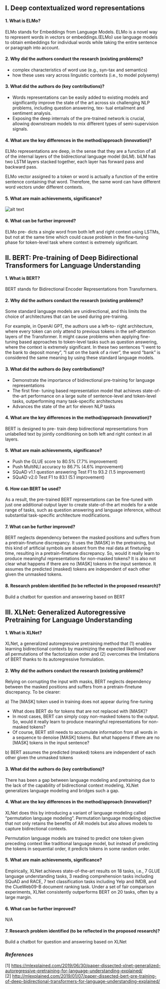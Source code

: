 ## I.	Deep contextualized word representations

#### 1.	What is ELMo?
ELMo stands for Embeddings from Language Models. ELMo is a novel way to represent words in vectors or embeddings.(ELMo) use language models to obtain embeddings for individual words while taking the entire sentence or paragraph into account.
 
#### 2.	Why did the authors conduct the research (existing problems)?
* complex characteristics of word use (e.g., syn-tax and semantics)
* how these uses vary across linguistic contexts (i.e., to model polysemy)

#### 3.	What did the authors do (key contributions)?
* Words representations can be easily added to existing models and significantly improve the state of the art across six challenging NLP problems, including question answering, tex- tual entailment and sentiment analysis.
* Exposing the deep internals of the pre-trained network is crucial, allowing downstream models to mix different types of semi-supervision signals.

#### 4.	What are the key differences in the method/approach (innovation)?
ELMo representations are deep, in the sense that they are a function of all of the internal layers of the bidirectional language model (biLM). biLM  has two LSTM layers stacked together, each layer has forward pass and backward pass.

ELMo vector assigned to a token or word is actually a function of the entire sentence containing that word. Therefore, the same word can have different word vectors under different contexts.


#### 5.	What are main achievements, significance?
![alt text](https://drive.google.com/uc?export=view&id=1HkmI9NS5PcXE_5-d472GNQ20oA5hSdat "Main achievements")


#### 6.	What can be further improved?
ELMo pre- dicts a single word from both left and right context using LSTMs, but not at the same time which could cause problem in the fine-tuning phase for token-level task where context is extremely significant.

## II.	BERT: Pre-training of Deep Bidirectional Transformers for Language Understanding

#### 1.	What is BERT?
BERT stands for Bidirectional Encoder Representations from Transformers.
 
#### 2.	Why did the authors conduct the research (existing problems)?
Some standard language models are unidirectional, and this limits the choice of architectures that can be used during pre-training. 

For example, in OpenAI GPT, the authors use a left-to- right architecture, where every token can only attend to previous tokens in the self-attention layers of the Transformer. It might cause problems when applying fine- tuning based approaches to token-level tasks such as question answering, where the context is extremely significant. In these two sentences “I went to the bank to deposit money”, “I sat on the bank of a river”, the word “bank” is considered the same meaning by using these standard language models.

#### 3.	What did the authors do (key contributions)?
  * Demonstrate the importance of bidirectional pre-training for language representations
  * The first fine- tuning based representation model that achieves state-of-the-art performance on a large suite of sentence-level and token-level tasks, outperforming many task-specific architectures
  * Advances the state of the art for eleven NLP tasks

#### 4.	What are the key differences in the method/approach (innovation)?
BERT is designed to pre- train deep bidirectional representations from unlabelled text by jointly conditioning on both left and right context in all layers.

#### 5.	What are main achievements, significance?
  *  Push the GLUE score to 80.5% (7.7% improvement)
  *  Push MultiNLI accuracy to 86.7% (4.6% improvement)
  *  SQuAD v1.1 question answering Test F1 to 93.2 (1.5 improvement)
  *  SQuAD v2.0 Test F1 to 83.1 (5.1 improvement)

#### 6.	How can BERT be used?
As a result, the pre-trained BERT representations can be fine-tuned with just one additional output layer to create state-of-the art models for a wide range of tasks, such as question answering and language inference, without substantial task-specific architecture modifications.

#### 7.	What can be further improved?
BERT neglects dependency between the masked positions and suffers from a pretrain-finetune discrepancy. It uses the [MASK] in the pretraining, but this kind of artificial symbols are absent from the real data at finetuning time, resulting in a pretrain-finetune discrepancy. So, would it really learn to produce meaningful representations for non-masked tokens? It is also not clear what happens if there are no [MASK] tokens in the input sentence.
It assumes the predicted (masked) tokens are independent of each other given the unmasked tokens.

#### 8.	Research problem identified (to be reflected in the proposed research)?
Build a chatbot for question and answering based on BERT


## III.	XLNet: Generalized Autoregressive Pretraining for Language Understanding

#### 1.	What is XLNet?
XLNet, a generalized autoregressive pretraining method that (1) enables learning bidirectional contexts by maximizing the expected likelihood over all permutations of the factorization order and (2) overcomes the limitations of BERT thanks to its autoregressive formulation.

#### 2.	Why did the authors conduct the research (existing problems)?
Relying on corrupting the input with masks, BERT neglects dependency between the masked positions and suffers from a pretrain-finetune discrepancy. To be clearer:

 a) The [MASK] token used in training does not appear during fine-tuning
  * What does BERT do for tokens that are not replaced with [MASK]?
  * In most cases, BERT can simply copy non-masked tokens to the output. So, would it really learn to produce meaningful representations for non-masked tokens?
  * Of course, BERT still needs to accumulate information from all words in a sequence to denoise [MASK] tokens. But what happens if there are no [MASK] tokens in the input sentence?

 b)	BERT assumes the predicted (masked) tokens are independent of each other given the unmasked tokens

#### 3.	What did the authors do (key contributions)?
There has been a gap between language modeling and pretraining due to the lack of the capability of bidirectional context modeling, XLNet generalizes language modeling and bridges such a gap.

#### 4.	What are the key differences in the method/approach (innovation)?
XLNet does this by introducing a variant of language modeling called “permutation language modeling”. Permutation language modeling objective that not only retains the benefits of AR models but also allows models to capture bidirectional contexts.

Permutation language models are trained to predict one token given preceding context like traditional language model, but instead of predicting the tokens in sequential order, it predicts tokens in some random order. 

#### 5.	What are main achievements, significance?
Empirically, XLNet achieves state-of-the-art results on 18 tasks, i.e., 7 GLUE language understanding tasks, 3 reading comprehension tasks including SQuAD and RACE, 7 text classification tasks including Yelp and IMDB, and the ClueWeb09-B document ranking task. Under a set of fair comparison experiments, XLNet consistently outperforms BERT on 20 tasks, often by a large margin.

#### 6.	What can be further improved?
N/A

#### 7.	Research problem identified (to be reflected in the proposed research)?
Build a chatbot for question and answering based on XLNet

### _References_

[1] https://mlexplained.com/2019/06/30/paper-dissected-xlnet-generalized-autoregressive-pretraining-for-language-understanding-explained/ \
[2] http://mlexplained.com/2019/01/07/paper-dissected-bert-pre-training-of-deep-bidirectional-transformers-for-language-understanding-explained/
